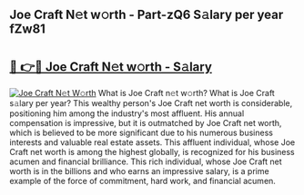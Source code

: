 ## Joe Craft N𝚎t w𝚘rth - Part-zQ6 S𝚊lary per year fZw81

# <h2><a href="http://gc418at.nevu.top/?p=Joe+Craft">🔗 👉🔴 Joe Craft N𝚎t w𝚘rth - S𝚊lary</a></h2>

[![Joe Craft N𝚎t W𝚘rth](https://i.imgur.com/Oavwk0R.jpeg)](http://gc418at.nevu.top/?p=Joe+Craft)
What is Joe Craft n𝚎t w𝚘rth? What is Joe Craft s𝚊lary per year?
This wealthy person's Joe Craft net worth is considerable, positioning him among the industry's most affluent. His annual compensation is impressive, but it is outmatched by Joe Craft net worth, which is believed to be more significant due to his numerous business interests and valuable real estate assets. This affluent individual, whose Joe Craft net worth is among the highest globally, is recognized for his business acumen and financial brilliance. This rich individual, whose Joe Craft net worth is in the billions and who earns an impressive salary, is a prime example of the force of commitment, hard work, and financial acumen.
